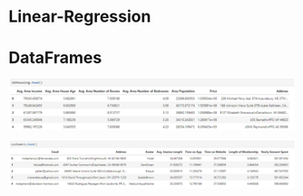 # Linear-Regression

# DataFrames

![1-Logo](Images/lm-housing.PNG)

![2-Logo](Images/lm-membership.PNG)
